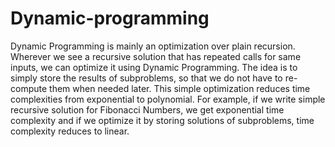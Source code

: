 # Dynamic-programming


   Dynamic Programming is mainly an optimization over plain recursion. Wherever we see a recursive solution that has repeated calls for same inputs, we can optimize it using Dynamic Programming. The idea is to simply store the results of subproblems, so that we do not have to re-compute them when needed later. This simple optimization reduces time complexities from exponential to polynomial. For example, if we write simple recursive solution for Fibonacci Numbers, we get exponential time complexity and if we optimize it by storing solutions of subproblems, time complexity reduces to linear.
